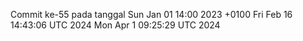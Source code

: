Commit ke-55 pada tanggal Sun Jan 01 14:00 2023 +0100
Fri Feb 16 14:43:06 UTC 2024
Mon Apr  1 09:25:29 UTC 2024
